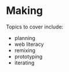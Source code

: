 Making
===========

Topics to cover include:

* planning
* web literacy
* remixing
* prototyping
* iterating
